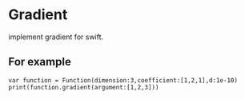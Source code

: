 # Gradient
implement gradient for swift.

## For example

```
var function = Function(dimension:3,coefficient:[1,2,1],d:1e-10)
print(function.gradient(argument:[1,2,3]))
```
